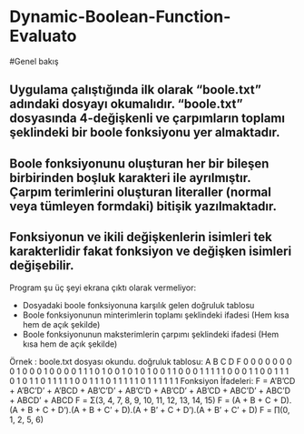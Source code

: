 # Dynamic-Boolean-Function-Evaluato

#Genel bakış
## Uygulama çalıştığında ilk olarak “boole.txt” adındaki dosyayı okumalıdır. “boole.txt” dosyasında 4-değişkenli ve çarpımların toplamı şeklindeki bir boole fonksiyonu yer almaktadır.
## Boole fonksiyonunu oluşturan her bir bileşen birbirinden boşluk karakteri ile ayrılmıştır. Çarpım terimlerini oluşturan literaller (normal veya tümleyen formdaki) bitişik yazılmaktadır.
## Fonksiyonun ve ikili değişkenlerin isimleri tek karakterlidir fakat fonksiyon ve değişken isimleri değişebilir.

Program şu üç şeyi ekrana çıktı olarak vermeliyor:
- Dosyadaki boole fonksiyonuna karşılık gelen doğruluk tablosu
- Boole fonksiyonunun minterimlerin toplamı şeklindeki ifadesi (Hem kısa hem de açık şekilde)
- Boole fonksiyonunun maksterimlerin çarpımı şeklindeki ifadesi (Hem kısa hem de açık şekilde)

Örnek :
boole.txt dosyası okundu.
doğruluk tablosu:
A B C D F
0 0 0 0 0
0 0 0 1 0
0 0 1 0 0
0 0 1 1 1
0 1 0 0 1
0 1 0 1 0
0 1 1 0 0
0 1 1 1 1
1 0 0 0 1
1 0 0 1 1
1 0 1 0 1
1 0 1 1 1
1 1 0 0 1
1 1 0 1 1
1 1 1 0 1
1 1 1 1 1
Fonksiyon İfadeleri:
F = A’B’CD + A’BC’D’ + A’BCD + AB’C’D’ + AB’C’D + AB’CD’ + AB’CD + ABC’D’ + ABC’D + ABCD’ + ABCD
F = Σ(3, 4, 7, 8, 9, 10, 11, 12, 13, 14, 15)
F = (A + B + C + D).(A + B + C + D’).(A + B + C’ + D).(A + B’ + C + D’).(A + B’ + C’ + D)
F = ∏(0, 1, 2, 5, 6)

